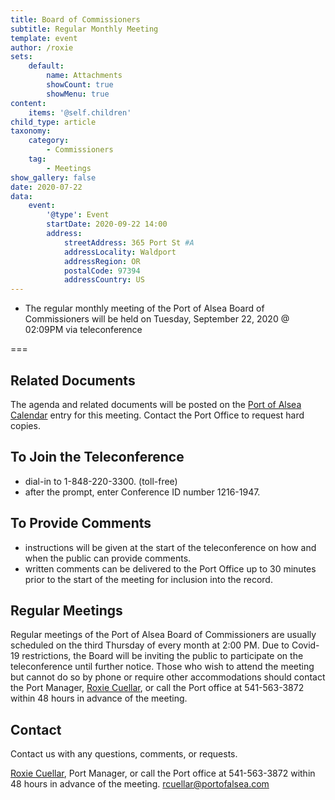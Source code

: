 ```yaml
---
title: Board of Commissioners
subtitle: Regular Monthly Meeting
template: event
author: /roxie
sets:
    default:
        name: Attachments
        showCount: true
        showMenu: true
content:
    items: '@self.children'
child_type: article
taxonomy:
    category: 
        - Commissioners
    tag: 
        - Meetings
show_gallery: false
date: 2020-07-22
data:
    event:
        '@type': Event
        startDate: 2020-09-22 14:00
        address:
            streetAddress: 365 Port St #A
            addressLocality: Waldport
            addressRegion: OR
            postalCode: 97394
            addressCountry: US
---
```


- The regular monthly meeting of the Port of Alsea Board of Commissioners will be held on Tuesday, September 22, 2020 @ 02:09PM via teleconference

===



## Related Documents
The agenda and related documents will be posted on the [Port of Alsea Calendar](http://www.portofalsea.com/calendar) entry for this meeting. Contact the Port Office to request hard copies.

## To Join the Teleconference
- dial-in to 1-848-220-3300. (toll-free)
- after the prompt, enter Conference ID number 1216-1947.

## To Provide Comments
- instructions will be given at the start of the teleconference on how and when the public can provide comments.
- written comments can be delivered to the Port Office up to 30 minutes prior to the start of the meeting for inclusion into the record.

## Regular Meetings
Regular meetings of the Port of Alsea Board of Commissioners are usually scheduled on the third Thursday of every month at 2:00 PM. Due to Covid-19 restrictions, the Board will be inviting the public to participate on the teleconference until further notice.
Those who wish to attend the meeting but cannot do so by phone or require other accommodations should contact the Port Manager, [Roxie Cuellar](rcuellar@portofalsea.com), or call the Port office at 541-563-3872 within 48 hours in advance of the meeting. 

## Contact
Contact us with any questions, comments, or requests. 

[Roxie Cuellar](), Port Manager, or call the Port office at 541-563-3872 within 48 hours in advance of the meeting. 
rcuellar@portofalsea.com

